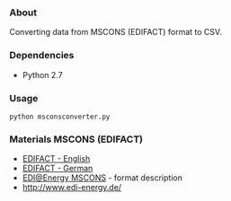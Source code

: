 ### About

Converting data from MSCONS (EDIFACT) format to CSV.

### Dependencies

* Python 2.7

### Usage
```
python msconsconverter.py
```

### Materials MSCONS (EDIFACT)

* [EDIFACT - English](https://en.wikipedia.org/wiki/EDIFACT)
* [EDIFACT - German](https://de.wikipedia.org/wiki/EDIFACT)
* [EDI@Energy MSCONS](http://www.edi-energy.de/files2/MSCONS_MIG_2_2e_Lesefassung_2015_09_15_2015_09_11.pdf) - format description
* http://www.edi-energy.de/
